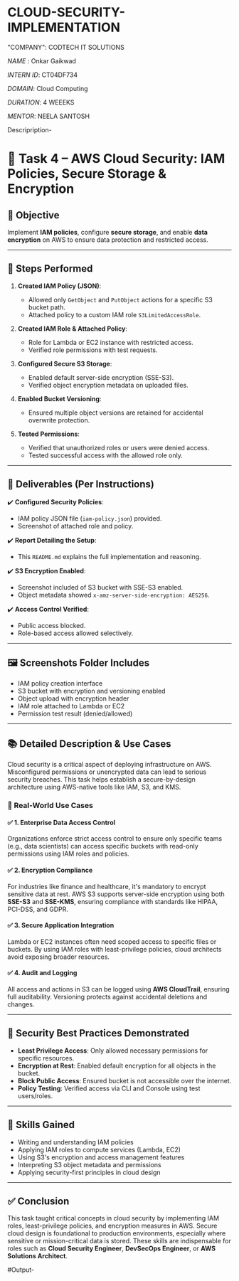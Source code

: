 # CLOUD-SECURITY-IMPLEMENTATION

"COMPANY": CODTECH IT SOLUTIONS

*NAME* : Onkar Gaikwad

*INTERN ID*: CT04DF734

*DOMAIN*: Cloud Computing

*DURATION*: 4 WEEEKS

*MENTOR*: NEELA SANTOSH

Descripription- 

# 🔐 Task 4 – AWS Cloud Security: IAM Policies, Secure Storage & Encryption

## 📌 Objective

Implement **IAM policies**, configure **secure storage**, and enable **data encryption** on AWS to ensure data protection and restricted access.

---

## 🔧 Steps Performed

1. **Created IAM Policy (JSON)**:
   - Allowed only `GetObject` and `PutObject` actions for a specific S3 bucket path.
   - Attached policy to a custom IAM role `S3LimitedAccessRole`.

2. **Created IAM Role & Attached Policy**:
   - Role for Lambda or EC2 instance with restricted access.
   - Verified role permissions with test requests.

3. **Configured Secure S3 Storage**:
   - Enabled default server-side encryption (SSE-S3).
   - Verified object encryption metadata on uploaded files.

4. **Enabled Bucket Versioning**:
   - Ensured multiple object versions are retained for accidental overwrite protection.

5. **Tested Permissions**:
   - Verified that unauthorized roles or users were denied access.
   - Tested successful access with the allowed role only.

---

## 📎 Deliverables (Per Instructions)

✔️ **Configured Security Policies**:
   - IAM policy JSON file (`iam-policy.json`) provided.
   - Screenshot of attached role and policy.

✔️ **Report Detailing the Setup**:
   - This `README.md` explains the full implementation and reasoning.

✔️ **S3 Encryption Enabled**:
   - Screenshot included of S3 bucket with SSE-S3 enabled.
   - Object metadata showed `x-amz-server-side-encryption: AES256`.

✔️ **Access Control Verified**:
   - Public access blocked.
   - Role-based access allowed selectively.

---

## 🖼️ Screenshots Folder Includes

- IAM policy creation interface
- S3 bucket with encryption and versioning enabled
- Object upload with encryption header
- IAM role attached to Lambda or EC2
- Permission test result (denied/allowed)

---

## 📚 Detailed Description & Use Cases

Cloud security is a critical aspect of deploying infrastructure on AWS. Misconfigured permissions or unencrypted data can lead to serious security breaches. This task helps establish a secure-by-design architecture using AWS-native tools like IAM, S3, and KMS.

### 🎯 Real-World Use Cases

#### ✅ 1. **Enterprise Data Access Control**
Organizations enforce strict access control to ensure only specific teams (e.g., data scientists) can access specific buckets with read-only permissions using IAM roles and policies.

#### ✅ 2. **Encryption Compliance**
For industries like finance and healthcare, it's mandatory to encrypt sensitive data at rest. AWS S3 supports server-side encryption using both **SSE-S3** and **SSE-KMS**, ensuring compliance with standards like HIPAA, PCI-DSS, and GDPR.

#### ✅ 3. **Secure Application Integration**
Lambda or EC2 instances often need scoped access to specific files or buckets. By using IAM roles with least-privilege policies, cloud architects avoid exposing broader resources.

#### ✅ 4. **Audit and Logging**
All access and actions in S3 can be logged using **AWS CloudTrail**, ensuring full auditability. Versioning protects against accidental deletions and changes.

---

## 🔐 Security Best Practices Demonstrated

- **Least Privilege Access**: Only allowed necessary permissions for specific resources.
- **Encryption at Rest**: Enabled default encryption for all objects in the bucket.
- **Block Public Access**: Ensured bucket is not accessible over the internet.
- **Policy Testing**: Verified access via CLI and Console using test users/roles.

---

## 🧠 Skills Gained

- Writing and understanding IAM policies
- Applying IAM roles to compute services (Lambda, EC2)
- Using S3's encryption and access management features
- Interpreting S3 object metadata and permissions
- Applying security-first principles in cloud design

---

## ✅ Conclusion

This task taught critical concepts in cloud security by implementing IAM roles, least-privilege policies, and encryption measures in AWS. Secure cloud design is foundational to production environments, especially where sensitive or mission-critical data is stored. These skills are indispensable for roles such as **Cloud Security Engineer**, **DevSecOps Engineer**, or **AWS Solutions Architect**.


#Output-



